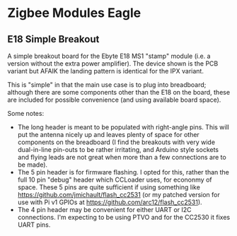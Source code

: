 # Zigbee Modules Eagle
## E18 Simple Breakout
A simple breakout board for the Ebyte E18 MS1 "stamp" module (i.e. a version without the extra power amplifier). The device shown is the PCB variant but AFAIK the landing pattern is identical for the IPX variant.

This is "simple" in that the main use case is to plug into breadboard; although there are some components other than the E18 on the board, these are included for possible convenience (and using available board space).

Some notes:
- The long header is meant to be populated with right-angle pins. This will put the antenna nicely up and leaves plenty of space for other components on the breadboard (I find the breakouts with very wide dual-in-line pin-outs to be rather irritating, and Arduino style sockets and flying leads are not great when more than a few connections are to be made).
- The 5 pin header is for firmware flashing. I opted for this, rather than the full 10 pin "debug" header which CCLoader uses, for econonmy of space. These 5 pins are quite sufficient if using something like https://github.com/jmichault/flash_cc2531 (or my patched version for use with Pi v1 GPIOs at https://github.com/arc12/flash_cc2531).
- The 4 pin header may be convenient for either UART or I2C connections. I'm expecting to be using PTVO and for the CC2530 it fixes UART pins.